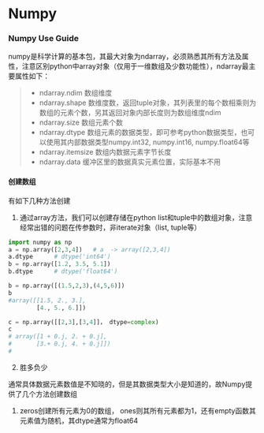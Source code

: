 # Numpy

### Numpy Use Guide

numpy是科学计算的基本包，其最大对象为ndarray，必须熟悉其所有方法及属性，注意区别python中array对象（仅用于一维数组及少数功能性），ndarray最主要属性如下：

> * ndarray.ndim  数组维度
> * ndarray.shape 数维度数，返回tuple对象，其列表里的每个数相乘则为数组的元素个数，另其返回对象内部长度则为数组维度ndim
> * ndarray.size    数组元素个数
> * ndarray.dtype  数组元素的数据类型，即可参考python数据类型，也可以使用其内部数据类型numpy.int32, numpy.int16, numpy.float64等
> * ndarray.itemsize     数组内数据元素字节长度
> * ndarray.data   缓冲区里的数据真实元素位置，实际基本不用

#### 创建数组

有如下几种方法创建

1. 通过array方法，我们可以创建存储在python list和tuple中的数组对象，注意经常出错的问题在传参数时，非iterate对象（list, tuple等）

```py
import numpy as np
a = np.array([2,3,4])   # a  -> array([2,3,4])
a.dtype      # dtype('int64')
b = np.array([1.2, 3.5, 5.1])    
b.dtype      # dtype('float64')

b = np.array([(1.5,2,3),(4,5,6)])
b
#array([[1.5, 2., 3.],
        [4., 5., 6.]])

c = np.array([[2,3],[3,4]]， dtype=complex)
c
# array([1 + 0.j, 2. + 0.j],
#       [3.+ 0.j, 4. + 0.j]])
#
```
2. 胜多负少



通常具体数据元素数值是不知晓的，但是其数据类型大小是知道的，故Numpy提供了几个方法创建数组

1. zeros创建所有元素为0的数组， ones则其所有元素都为1，还有empty函数其元素值为随机，其dtype通常为float64



